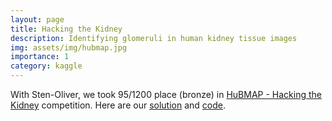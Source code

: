 ```yaml
---
layout: page
title: Hacking the Kidney
description: Identifying glomeruli in human kidney tissue images
img: assets/img/hubmap.jpg
importance: 1
category: kaggle
---
```


With Sten-Oliver, we took 95/1200 place (bronze) in <a href="https://www.kaggle.com/competitions/hubmap-kidney-segmentation">HuBMAP - Hacking the Kidney</a> competition. Here are our <a href="https://docs.google.com/presentation/d/1NvEYr9eAS3SV3lCqpO3p6s2SibWfg_Ap9BUkrMUyVbE/edit#slide=id.gd9c237b48d_0_56">solution</a> and <a href="https://github.com/papkov/hubmap">code</a>.

